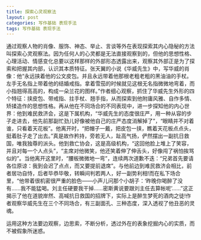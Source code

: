 ```yaml
---
title: 探索心灵观察法
layout: post
categories: 写作基础 表现手法
tags: 写作基础 表现手法
---
```


通过观察人物的肖像、服饰、神态、举止、言谈等外在表现探索其内心隐秘的方法叫探索心灵观察法。因为任何人的心灵都是无法直接观察到的，但他的思想性格、心理活动、情感变化总要以这样那样的外部形态透露出来，观察其外部正是为了探索和把握其内部，认识其本质特征。张天翼的小说《华威先生》中，写华威的肖像：他“永远挟着他的公文皮包。并且永远带着他那根老粗老粗的黑油油的手杖。左手无名指上带着他的结婚戒指。拿着雪茄的时候就见这根无名指微微地弯着，而小指翘得高高的，构成一朵兰花的图样。”作者细心观察，抓住了华威先生外形的四个特征：挟皮包、带戒指、拄手杖、翘手指，从而探索到他附庸风雅、自作多情、矫揉造作的思想性格。再从他在不同场合的不同表现中，进一步探知他的内心世界：他到难民救济会，这是下属机构，“华威先生的态度很庄严，用一种从容的步子走进去，他先前那副忙劲儿好像被他自己的庄严态度消解掉了”，“眼睛并不对着谁，只看着天花板”。他离开时，“把帽子一戴，把皮包一挟，瞧着天花板点点头，挺着肚子走了出去。”真是故作矜持，旁若无人，趾高气扬，俨然摆出一副抗日救国，唯我独尊的派头。他到救亡协会，这是高级机构，“这回他脸上堆上了笑容，并且对每一个人点头”，“主席对他微笑，他还笑着伸了伸舌头，好像闯了祸怕挨骂似的”。当他离开这里时，“腰板微微地一弯”，连续两次道歉不迭：“兄弟首先要请各位原谅：我到会迟了点点，而又要提前退席”。与他前边到难民救济会相比，前者居功自恃，后者毕恭毕敬，转瞬间判若两人，好一副势利相!而在私下场合里，“他带着很机密很严重的脸色——小声儿问那个小胡子：‘昨晚你喝醉了没有……我不能猛喝。刘主任硬要我干掉……密斯黄说要跟刘主任去算帐呢’……”这正揭示了他在道貌岸然、高喊抗日救国的招牌下，实际上是醉生梦死的酒肉之徒!作者观察华威先生在三个不同场合，有三副面孔、三种态度，深入透视了他丑恶的灵魂。

运用这种方法要边观察，边思索，不断分析，透过外在的表象挖掘内心的实质，而不被假象所迷惑。 